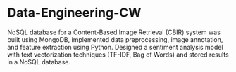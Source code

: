 # Data-Engineering-CW
NoSQL database for a Content-Based Image Retrieval (CBIR) system was built using MongoDB, implemented data preprocessing, image annotation, and feature extraction using Python. Designed a sentiment analysis model with text vectorization techniques (TF-IDF, Bag of Words) and stored results in a NoSQL database.
